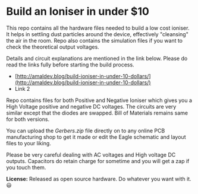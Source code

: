 # Build an Ioniser in under $10

This repo contains all the hardware files needed to build a low cost ioniser. It helps in settling dust particles around the device, effectively "cleansing" the air in the room.  Repo also contains the simulation files if you want to check the theoretical output voltages.

Details and circuit explanations are mentioned in the link below. Please do read the links fully before starting the build process. 
 - [http://amaldev.blog/build-ioniser-in-under-10-dollars/](http://amaldev.blog/build-ioniser-in-under-10-dollars/)
 - Link 2

Repo contains files for both Positive and Negative Ioniser which gives you a High Voltage positive and negative DC voltages. The circuits are very similar except that the diodes are swapped. Bill of Materials remains same for both versions. 

You can upload the *Gerbers.zip* file directly on to any online PCB manufacturing shop to get it made or edit the Eagle schematic and layout files to your liking.   

Please be very careful dealing with AC voltages and High voltage DC outputs. Capacitors do retain charge for sometime and you will get a zap if you touch them. 




**License:** Released as open source hardware. Do whatever you want with it. :smiley: 